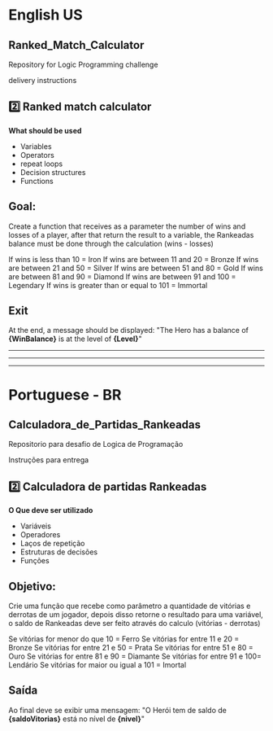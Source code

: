 
# English US

## Ranked_Match_Calculator
Repository for Logic Programming challenge


delivery instructions
 ## 2️⃣ Ranked match calculator
**What should be used**

- Variables
- Operators
- repeat loops
- Decision structures
- Functions

## Goal:

Create a function that receives as a parameter the number of wins and losses of a player,
after that return the result to a variable, the Rankeadas balance must be done through the calculation (wins - losses)

If wins is less than 10 = Iron
If wins are between 11 and 20 = Bronze
If wins are between 21 and 50 = Silver
If wins are between 51 and 80 = Gold
If wins are between 81 and 90 = Diamond
If wins are between 91 and 100 = Legendary
If wins is greater than or equal to 101 = Immortal

## Exit

At the end, a message should be displayed:
"The Hero has a balance of **{WinBalance}** is at the level of **{Level}**"
 
 ----------------------------------------------------------------
----------------------------------------------------------------

-----------------------------------------------------------------

# Portuguese - BR

## Calculadora_de_Partidas_Rankeadas
Repositorio para desafio de Logica de Programação


Instruções para entrega
 ## 2️⃣ Calculadora de partidas Rankeadas
**O Que deve ser utilizado**

- Variáveis
- Operadores
- Laços de repetição
- Estruturas de decisões
- Funções

## Objetivo:

Crie uma função que recebe como parâmetro a quantidade de vitórias e derrotas de um jogador,
depois disso retorne o resultado para uma variável, o saldo de Rankeadas deve ser feito através do calculo (vitórias - derrotas)

Se vitórias for menor do que 10 = Ferro
Se vitórias for entre 11 e 20 = Bronze
Se vitórias for entre 21 e 50 = Prata
Se vitórias for entre 51 e 80 = Ouro
Se vitórias for entre 81 e 90 = Diamante
Se vitórias for entre 91 e 100= Lendário
Se vitórias for maior ou igual a 101 = Imortal

## Saída

Ao final deve se exibir uma mensagem:
"O Herói tem de saldo de **{saldoVitorias}** está no nível de **{nivel}**"

